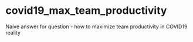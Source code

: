 # covid19_max_team_productivity
Naive answer for question - how to maximize team productivity in COVID19 reality
